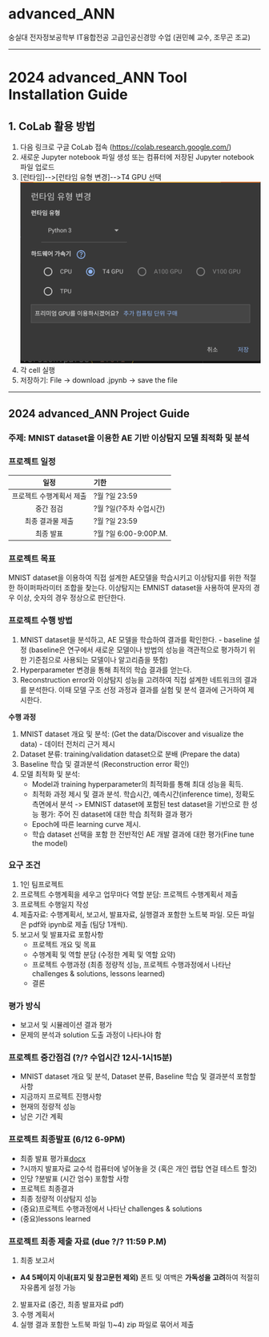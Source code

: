 # advanced_ANN
숭실대 전자정보공학부 IT융합전공 고급인공신경망 수업 (권민혜 교수, 조무곤 조교)

---

# 2024 advanced_ANN Tool Installation Guide
## 1. CoLab 활용 방법
1. 다음 링크로 구글 CoLab 접속 (https://colab.research.google.com/)
2. 새로운 Jupyter notebook 파일 생성 또는 컴퓨터에 저장된 Jupyter notebook 파일 업로드
3. [런타임]-->[런타임 유형 변경]-->T4 GPU 선택
   ![img.png](2024/img/img1.png)
4. 각 cell 실행
5. 저장하기: File -> download .jpynb -> save the file

---

## 2024 advanced_ANN Project Guide
### 주제: MNIST dataset을 이용한 AE 기반 이상탐지 모델 최적화 및 분석
### 프로젝트 일정

|      일정       | 기한                    |
|:-------------:|:----------------------|
| 프로젝트 수행계획서 제출 | ?월 ?일 23:59       |
|     중간 점검     | ?월 ?일(?주차 수업시간) |
|   최종 결과물 제출   | ?월 ?일 23:59      |
|     최종 발표     | ?월 ?일 6:00-9:00P.M.|

### 프로젝트 목표
MNIST dataset을 이용하여 직접 설계한 AE모델을 학습시키고 이상탐지를 위한 적절한 하이퍼파라미터 조합을 찾는다.
이상탐지는 EMNIST dataset을 사용하여 문자의 경우 이상, 숫자의 경우 정상으로 판단한다.

### 프로젝트 수행 방법
1. MNIST dataset을 분석하고, AE 모델을 학습하여 결과를 확인한다. - baseline 설정 (baseline은 연구에서 새로운 모델이나 방법의 성능을 객관적으로 평가하기 위한 기준점으로 사용되는 모델이나 알고리즘을 뜻함)
2. Hyperparameter 변경을 통해 최적의 학습 결과를 얻는다. 
3. Reconstruction error와 이상탐지 성능을 고려하여 직접 설계한 네트워크의 결과를 분석한다. 이때 모델 구조 선정 과정과 결과를 실험 및 분석 결과에 근거하여 제시한다.

**수행 과정**
1) MNIST dataset 개요 및 분석: (Get the data/Discover and visualize the data) - 데이터 전처리 근거 제시
2) Dataset 분류: training/validation dataset으로 분배 (Prepare the data)
3) Baseline 학습 및 결과분석 (Reconstruction error 확인)
4) 모델 최적화 및 분석:
   - Model과 training hyperparameter의 최적화를 통해 최대 성능을 획득.
   - 최적화 과정 제시 및 결과 분석. 학습시간, 예측시간(inference time), 정확도 측면에서 분석 -> EMNIST dataset에 포함된 test dataset을 기반으로 한 성능 평가: 주어
   진 dataset에 대한 학습 최적화 결과 평가
   - Epoch에 따른 learning curve 제시.
   - 학습 dataset 선택을 포함 한 전반적인 AE 개발 결과에 대한 평가(Fine tune the model)

### 요구 조건
1. 1인 팀프로젝트
2. 프로젝트 수행계획을 세우고 업무마다 역할 분담: 프로젝트 수행계획서 제출
3. 프로젝트 수행일지 작성
4. 제출자료: 수행계획서, 보고서, 발표자료, 실행결과 포함한 노트북 파일. 모든 파일은
pdf와 ipynb로 제출 (팀당 1개씩).
5. 보고서 및 발표자료 포함사항
   - 프로젝트 개요 및 목표
   - 수행계획 및 역할 분담 (수정한 계획 및 역할 요약)
   - 프로젝트 수행과정 (최종 정량적 성능, 프로젝트 수행과정에서 나타난 challenges & solutions, lessons learned) 
   - 결론

### 평가 방식
- 보고서 및 시뮬레이션 결과 평가
- 문제의 분석과 solution 도출 과정이 나타나야 함
    
### 프로젝트 중간점검 (?/? 수업시간 12시-1시15분)
- MNIST dataset 개요 및 분석, Dataset 분류, Baseline 학습 및 결과분석
포함할 사항
- 지금까지 프로젝트 진행사항
- 현재의 정량적 성능
- 남은 기간 계획

### 프로젝트 최종발표 (6/12 6-9PM)
- 최종 발표 평가표[docx](https://docs.google.com/document/d/1FTBtO1bFmX3YIooC_0n1sPn5Xskd1-zr/edit?usp=sharing&ouid=115503760206568696644&rtpof=true&sd=true)
- ?시까지 발표자료 교수석 컴퓨터에 넣어놓을 것 (혹은 개인 랩탑 연걸 테스트 할것) 
- 인당 ?분발표 (시간 엄수)
포함할 사항
- 프로젝트 최종결과
- 최종 정량적 이상탐지 성능
- (중요)프로젝트 수행과정에서 나타난 challenges & solutions
- (중요)lessons learned

### 프로젝트 최종 제출 자료 (due ?/? 11:59 P.M)
1) 최종 보고서
  - **A4 5페이지 이내(표지 및 참고문헌 제외)** 폰트 및 여백은 **가독성을 고려**하여 적절히 자유롭게 설정 가능
2) 발표자료 (중간, 최종 발표자료 pdf)
3) 수행 계획서
4) 실행 결과 포함한 노트북 파일
1)~4) zip 파일로 묶어서 제출
  

